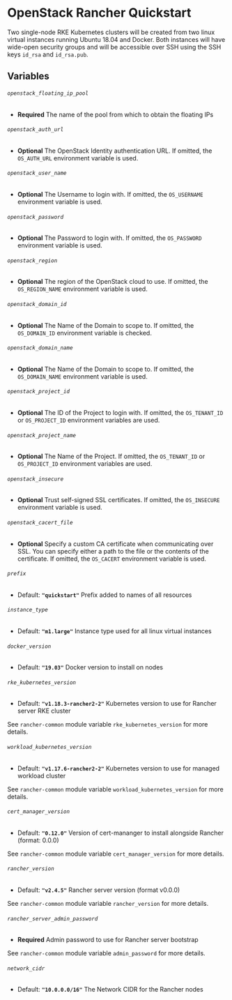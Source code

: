 # OpenStack Rancher Quickstart

Two single-node RKE Kubernetes clusters will be created from two linux virtual instances running Ubuntu 18.04 and Docker.
Both instances will have wide-open security groups and will be accessible over SSH using the SSH keys
`id_rsa` and `id_rsa.pub`.

## Variables

###### `openstack_floating_ip_pool`
- **Required**
The name of the pool from which to obtain the floating IPs

###### `openstack_auth_url`
- **Optional**
The OpenStack Identity authentication URL.
If omitted, the `OS_AUTH_URL` environment variable is used.

###### `openstack_user_name`
- **Optional**
The Username to login with.
If omitted, the `OS_USERNAME` environment variable is used.

###### `openstack_password`
- **Optional**
The Password to login with.
If omitted, the `OS_PASSWORD` environment variable is used.

###### `openstack_region`
- **Optional**
The region of the OpenStack cloud to use.
If omitted, the `OS_REGION_NAME` environment variable is used.

###### `openstack_domain_id`
- **Optional**
The Name of the Domain to scope to.
If omitted, the `OS_DOMAIN_ID` environment variable is checked.

###### `openstack_domain_name`
- **Optional**
The Name of the Domain to scope to.
If omitted, the `OS_DOMAIN_NAME` environment variable is used.

###### `openstack_project_id`
- **Optional**
The ID of the Project to login with.
If omitted, the `OS_TENANT_ID` or `OS_PROJECT_ID` environment variables are used.

###### `openstack_project_name`
- **Optional**
The Name of the Project.
If omitted, the `OS_TENANT_ID` or `OS_PROJECT_ID` environment variables are used.

###### `openstack_insecure`
- **Optional**
Trust self-signed SSL certificates.
If omitted, the `OS_INSECURE` environment variable is used.

###### `openstack_cacert_file`
- **Optional**
Specify a custom CA certificate when communicating over SSL.
You can specify either a path to the file or the contents of the certificate.
If omitted, the `OS_CACERT` environment variable is used.

###### `prefix`
- Default: **`"quickstart"`**
Prefix added to names of all resources

###### `instance_type`
- Default: **`"m1.large"`**
Instance type used for all linux virtual instances

###### `docker_version`
- Default: **`"19.03"`**
Docker version to install on nodes

###### `rke_kubernetes_version`
- Default: **`"v1.18.3-rancher2-2"`**
Kubernetes version to use for Rancher server RKE cluster

See `rancher-common` module variable `rke_kubernetes_version` for more details.

###### `workload_kubernetes_version`
- Default: **`"v1.17.6-rancher2-2"`**
Kubernetes version to use for managed workload cluster

See `rancher-common` module variable `workload_kubernetes_version` for more details.

###### `cert_manager_version`
- Default: **`"0.12.0"`**
Version of cert-mananger to install alongside Rancher (format: 0.0.0)

See `rancher-common` module variable `cert_manager_version` for more details.

###### `rancher_version`
- Default: **`"v2.4.5"`**
Rancher server version (format v0.0.0)

See `rancher-common` module variable `rancher_version` for more details.

###### `rancher_server_admin_password`
- **Required**
Admin password to use for Rancher server bootstrap

See `rancher-common` module variable `admin_password` for more details.

###### `network_cidr`
- Default: **`"10.0.0.0/16"`**
The Network CIDR for the Rancher nodes
